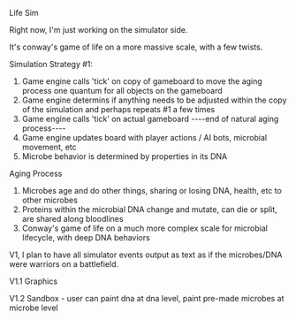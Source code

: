 Life Sim

Right now, I'm just working on the simulator side.

It's conway's game of life on a more massive scale, with a few twists.

Simulation Strategy #1:

1.  Game engine calls 'tick' on copy of gameboard to move the aging process one quantum for all objects on the gameboard
2.  Game engine determins if anything needs to be adjusted within the copy of the simulation and perhaps repeats #1 a few times
3.  Game engine calls 'tick' on actual gameboard 
----end of natural aging process----
4.  Game engine updates board with player actions / AI bots, microbial movement, etc
5.  Microbe behavior is determined by properties in its DNA


Aging Process

1. Microbes age and do other things, sharing or losing DNA, health, etc to other microbes
2. Proteins within the microbial DNA change and mutate, can die or split, are shared along bloodlines
3. Conway's game of life on a much more complex scale for microbial lifecycle, with deep DNA behaviors


V1, I plan to have all simulator events output as text as if the microbes/DNA were warriors on a battlefield.

V1.1 Graphics

V1.2 Sandbox - user can paint dna at dna level, paint pre-made microbes at microbe level  
